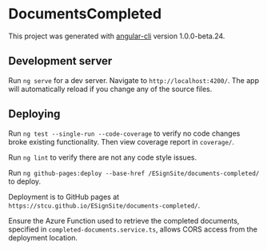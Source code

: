 # DocumentsCompleted

This project was generated with [angular-cli](https://github.com/angular/angular-cli) version
1.0.0-beta.24.

## Development server

Run `ng serve` for a dev server. Navigate to `http://localhost:4200/`. The app will automatically
reload if you change any of the source files.

## Deploying

Run `ng test --single-run --code-coverage` to verify no code changes broke existing functionality.
Then view coverage report in `coverage/`.

Run `ng lint` to verify there are not any code style issues.

Run `ng github-pages:deploy --base-href /ESignSite/documents-completed/` to deploy.

Deployment is to GitHub pages at `https://stcu.github.io/ESignSite/documents-completed/`.

Ensure the Azure Function used to retrieve the completed documents, specified in
`completed-documents.service.ts`, allows CORS access from the deployment location.
